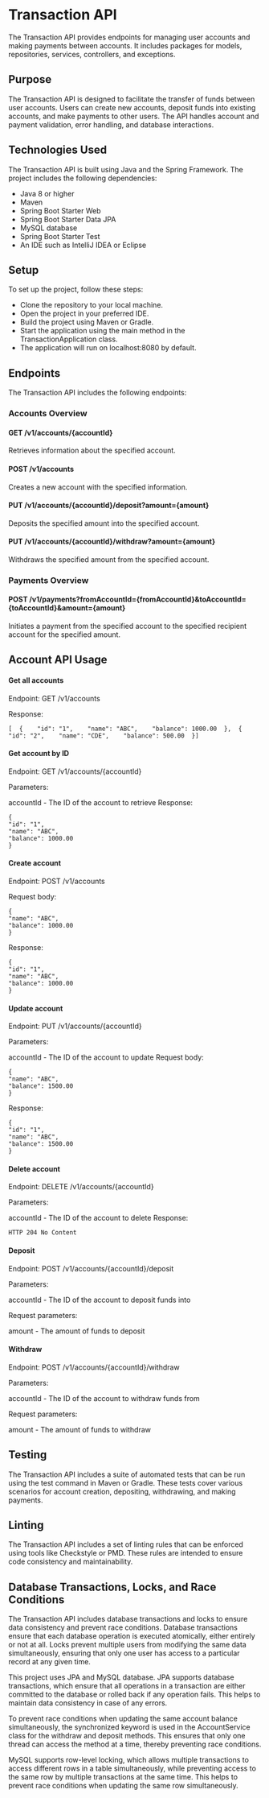 # Transaction API
The Transaction API provides endpoints for managing user accounts and making payments between accounts. It includes packages for models, repositories, services, controllers, and exceptions.

## Purpose
The Transaction API is designed to facilitate the transfer of funds between user accounts. Users can create new accounts, deposit funds into existing accounts, and make payments to other users. The API handles account and payment validation, error handling, and database interactions.

## Technologies Used
The Transaction API is built using Java and the Spring Framework. The project includes the following dependencies:

* Java 8 or higher
* Maven 
* Spring Boot Starter Web
* Spring Boot Starter Data JPA
* MySQL database
* Spring Boot Starter Test
* An IDE such as IntelliJ IDEA or Eclipse

## Setup
To set up the project, follow these steps:

* Clone the repository to your local machine.
* Open the project in your preferred IDE.
* Build the project using Maven or Gradle.
* Start the application using the main method in the TransactionApplication class.
* The application will run on localhost:8080 by default.

## Endpoints
The Transaction API includes the following endpoints:

### Accounts Overview

#### GET /v1/accounts/{accountId} 
Retrieves information about the specified account.

#### POST /v1/accounts
Creates a new account with the specified information.

#### PUT /v1/accounts/{accountId}/deposit?amount={amount}
Deposits the specified amount into the specified account.

#### PUT /v1/accounts/{accountId}/withdraw?amount={amount}
Withdraws the specified amount from the specified account.

### Payments Overview

#### POST /v1/payments?fromAccountId={fromAccountId}&toAccountId={toAccountId}&amount={amount}
Initiates a payment from the specified account to the specified recipient account for the specified amount.

## Account API Usage

#### Get all accounts
Endpoint: GET /v1/accounts

Response:

```
[  {    "id": "1",    "name": "ABC",    "balance": 1000.00  },  {    "id": "2",    "name": "CDE",    "balance": 500.00  }]
```

#### Get account by ID
Endpoint: GET /v1/accounts/{accountId}

Parameters:

accountId - The ID of the account to retrieve
Response:
 ```
{
"id": "1",
"name": "ABC",
"balance": 1000.00
}
```

#### Create account
Endpoint: POST /v1/accounts

Request body:

```
{
"name": "ABC",
"balance": 1000.00
}
```

Response:
```
{
"id": "1",
"name": "ABC",
"balance": 1000.00
}
```

#### Update account
Endpoint: PUT /v1/accounts/{accountId}

Parameters:

accountId - The ID of the account to update
Request body:

```
{
"name": "ABC",
"balance": 1500.00
}
```

Response:
```
{
"id": "1",
"name": "ABC",
"balance": 1500.00
}
```

#### Delete account
Endpoint: DELETE /v1/accounts/{accountId}

Parameters:

accountId - The ID of the account to delete
Response:
```
HTTP 204 No Content
```

#### Deposit
Endpoint: POST /v1/accounts/{accountId}/deposit

Parameters:

accountId - The ID of the account to deposit funds into

Request parameters:

amount - The amount of funds to deposit

#### Withdraw
Endpoint: POST /v1/accounts/{accountId}/withdraw

Parameters:

accountId - The ID of the account to withdraw funds from

Request parameters:

amount - The amount of funds to withdraw

## Testing
The Transaction API includes a suite of automated tests that can be run using the test command in Maven or Gradle. These tests cover various scenarios for account creation, depositing, withdrawing, and making payments.

## Linting
The Transaction API includes a set of linting rules that can be enforced using tools like Checkstyle or PMD. These rules are intended to ensure code consistency and maintainability.

## Database Transactions, Locks, and Race Conditions
The Transaction API includes database transactions and locks to ensure data consistency and prevent race conditions. Database transactions ensure that each database operation is executed atomically, either entirely or not at all. Locks prevent multiple users from modifying the same data simultaneously, ensuring that only one user has access to a particular record at any given time.

This project uses JPA and MySQL database. JPA supports database transactions, which ensure that all operations in a transaction are either committed to the database or rolled back if any operation fails. This helps to maintain data consistency in case of any errors.

To prevent race conditions when updating the same account balance simultaneously, the synchronized keyword is used in the AccountService class for the withdraw and deposit methods. This ensures that only one thread can access the method at a time, thereby preventing race conditions.

MySQL supports row-level locking, which allows multiple transactions to access different rows in a table simultaneously, while preventing access to the same row by multiple transactions at the same time. This helps to prevent race conditions when updating the same row simultaneously.